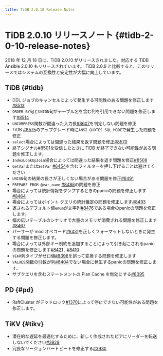 ```yaml
---
title: TiDB 2.0.10 Release Notes
---
```


# TiDB 2.0.10 リリースノート {#tidb-2-0-10-release-notes}

2018 年 12 月 18 日に、TiDB 2.0.10 がリリースされました。対応する TiDB Ansible 2.0.10 もリリースされています。 TiDB 2.0.9 と比較すると、このリリースではシステムの互換性と安定性が大幅に向上しています。

## TiDB {#tidb}

-   DDL ジョブのキャンセルによって発生する可能性のある問題を修正します[#8513](https://github.com/pingcap/tidb/pull/8513)
-   `ORDER BY`句と`UNION`句がテーブル名を含む列を引用できない問題を修正します[#8514](https://github.com/pingcap/tidb/pull/8514)
-   `UNCOMPRESS`関数が間違った入力長[#8607](https://github.com/pingcap/tidb/pull/8607)を判定しない問題を修正
-   TiDB [#8575](https://github.com/pingcap/tidb/pull/8575)のアップグレード時に`ANSI_QUOTES SQL_MODE`で発生した問題を修正
-   `select`場合によっては間違った結果を返す問題を修正[#8570](https://github.com/pingcap/tidb/pull/8570)
-   終了シグナル[#8501](https://github.com/pingcap/tidb/pull/8501)を受信したときに TiDB が終了できない可能性がある問題を修正します。
-   `IndexLookUpJoin`場合によっては間違った結果を返す問題を修正[#8508](https://github.com/pingcap/tidb/pull/8508)
-   `GetVar`または`SetVar` [#8454](https://github.com/pingcap/tidb/pull/8454)を含むフィルターを押し下げることは避けてください
-   `UNION`句の結果の長さが正しくない場合がある問題を修正[#8491](https://github.com/pingcap/tidb/pull/8491)
-   `PREPARE FROM @var_name` [#8488](https://github.com/pingcap/tidb/pull/8488)の問題を修正
-   場合によっては統計情報をダンプするときのpanicの問題を修正します[#8464](https://github.com/pingcap/tidb/pull/8464)
-   場合によってはポイント クエリの統計推定の問題を修正します[#8493](https://github.com/pingcap/tidb/pull/8493)
-   返されるデフォルト値`enum`が文字列[#8476](https://github.com/pingcap/tidb/pull/8476)である場合のpanicの問題を修正します。
-   幅の広いテーブルのシナリオで大量のメモリが消費される問題を修正します[#8467](https://github.com/pingcap/tidb/pull/8467)
-   パーサーが mod オペコード[#8431](https://github.com/pingcap/tidb/pull/8431)を正しくフォーマットしないときに発生する問題を修正します。
-   場合によっては外部キー制約を追加することによって引き起こされるpanicの問題を修正します[#8421](https://github.com/pingcap/tidb/pull/8421) , [#8410](https://github.com/pingcap/tidb/pull/8410)
-   `YEAR`列タイプがゼロ値[#8396](https://github.com/pingcap/tidb/pull/8396)を誤って変換する問題を修正します
-   `VALUES`関数の引数が列[#8404](https://github.com/pingcap/tidb/pull/8404)でない場合に発生するpanicの問題を修正します。
-   サブクエリを含むステートメントの Plan Cache を無効にする[#8395](https://github.com/pingcap/tidb/pull/8395)

## PD {#pd}

-   RaftCluster がデッドロック[#1370](https://github.com/pingcap/pd/pull/1370)によって停止できない可能性がある問題を修正します。

## TiKV {#tikv}

-   潜在的な遅延を最適化するために、新しく作成されたピアにリーダーを転送しないでください[#3929](https://github.com/tikv/tikv/pull/3929)
-   冗長なリージョンハートビートを修正する[#3930](https://github.com/tikv/tikv/pull/3930)
